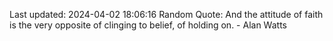 Last updated: 2024-04-02 18:06:16
Random Quote: And the attitude of faith is the very opposite of clinging to belief, of holding on. - Alan Watts